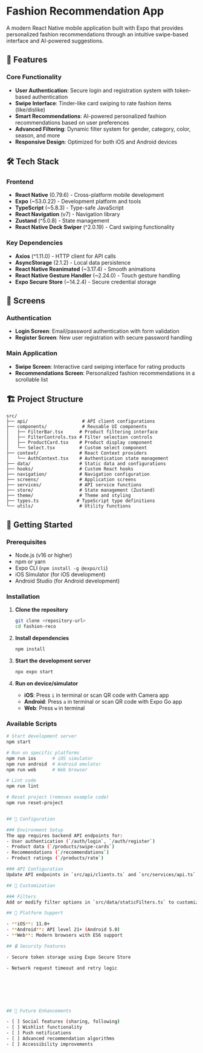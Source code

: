 # Fashion Recommendation App

A modern React Native mobile application built with Expo that provides personalized fashion recommendations through an intuitive swipe-based interface and AI-powered suggestions.

## 🚀 Features

### Core Functionality
- **User Authentication**: Secure login and registration system with token-based authentication
- **Swipe Interface**: Tinder-like card swiping to rate fashion items (like/dislike)
- **Smart Recommendations**: AI-powered personalized fashion recommendations based on user preferences
- **Advanced Filtering**: Dynamic filter system for gender, category, color, season, and more
- **Responsive Design**: Optimized for both iOS and Android devices

## 🛠 Tech Stack

### Frontend
- **React Native** (0.79.6) - Cross-platform mobile development
- **Expo** (~53.0.22) - Development platform and tools
- **TypeScript** (~5.8.3) - Type-safe JavaScript
- **React Navigation** (v7) - Navigation library
- **Zustand** (^5.0.8) - State management
- **React Native Deck Swiper** (^2.0.19) - Card swiping functionality

### Key Dependencies
- **Axios** (^1.11.0) - HTTP client for API calls
- **AsyncStorage** (2.1.2) - Local data persistence
- **React Native Reanimated** (~3.17.4) - Smooth animations
- **React Native Gesture Handler** (~2.24.0) - Touch gesture handling
- **Expo Secure Store** (~14.2.4) - Secure credential storage

## 📱 Screens

### Authentication
- **Login Screen**: Email/password authentication with form validation
- **Register Screen**: New user registration with secure password handling

### Main Application
- **Swipe Screen**: Interactive card swiping interface for rating products
- **Recommendations Screen**: Personalized fashion recommendations in a scrollable list

## 🏗 Project Structure

```
src/
├── api/                    # API client configurations
├── components/             # Reusable UI components
│   ├── FilterBar.tsx      # Product filtering interface
│   ├── FilterControls.tsx # Filter selection controls
│   ├── ProductCard.tsx    # Product display component
│   └── Select.tsx         # Custom select component
├── context/               # React Context providers
│   └── AuthContext.tsx    # Authentication state management
├── data/                  # Static data and configurations
├── hooks/                 # Custom React hooks
├── navigation/            # Navigation configuration
├── screens/               # Application screens
├── services/              # API service functions
├── store/                 # State management (Zustand)
├── theme/                 # Theme and styling
├── types.ts              # TypeScript type definitions
└── utils/                 # Utility functions
```

## 🚀 Getting Started

### Prerequisites
- Node.js (v16 or higher)
- npm or yarn
- Expo CLI (`npm install -g @expo/cli`)
- iOS Simulator (for iOS development)
- Android Studio (for Android development)

### Installation

1. **Clone the repository**
   ```bash
   git clone <repository-url>
   cd fashion-reco
   ```

2. **Install dependencies**
   ```bash
   npm install
   ```

3. **Start the development server**
   ```bash
   npx expo start
   ```

4. **Run on device/simulator**
   - **iOS**: Press `i` in terminal or scan QR code with Camera app
   - **Android**: Press `a` in terminal or scan QR code with Expo Go app
   - **Web**: Press `w` in terminal

### Available Scripts

```bash
# Start development server
npm start

# Run on specific platforms
npm run ios      # iOS simulator
npm run android  # Android emulator
npm run web      # Web browser

# Lint code
npm run lint

# Reset project (removes example code)
npm run reset-project


## 🔧 Configuration

### Environment Setup
The app requires backend API endpoints for:
- User authentication (`/auth/login`, `/auth/register`)
- Product data (`/products/swipe-cards`)
- Recommendations (`/recommendations`)
- Product ratings (`/products/rate`)

### API Configuration
Update API endpoints in `src/api/clients.ts` and `src/services/api.ts` to match your backend configuration.

## 🎨 Customization

### Filters
Add or modify filter options in `src/data/staticFilters.ts` to customize product filtering categories.

## 📱 Platform Support

- **iOS**: 11.0+
- **Android**: API level 21+ (Android 5.0)
- **Web**: Modern browsers with ES6 support

## 🔒 Security Features

- Secure token storage using Expo Secure Store

- Network request timeout and retry logic







## 🔮 Future Enhancements

- [ ] Social features (sharing, following)
- [ ] Wishlist functionality
- [ ] Push notifications
- [ ] Advanced recommendation algorithms
- [ ] Accessibility improvements
